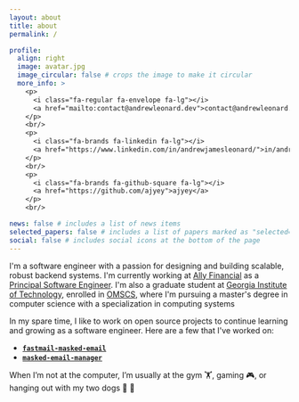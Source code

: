 ```yaml
---
layout: about
title: about
permalink: /

profile:
  align: right
  image: avatar.jpg
  image_circular: false # crops the image to make it circular
  more_info: >
    <p>
      <i class="fa-regular fa-envelope fa-lg"></i>
      <a href="mailto:contact@andrewleonard.dev">contact@andrewleonard.dev</a>
    </p>
    <br/>
    <p>
      <i class="fa-brands fa-linkedin fa-lg"></i>
      <a href="https://www.linkedin.com/in/andrewjamesleonard/">in/andrewjamesleonard</a>
    </p>
    <br/>
    <p>
      <i class="fa-brands fa-github-square fa-lg"></i>
      <a href="https://github.com/ajyey">ajyey</a>
    </p>
    <br/>

news: false # includes a list of news items
selected_papers: false # includes a list of papers marked as "selected={true}"
social: false # includes social icons at the bottom of the page
---
```


I'm a software engineer with a passion for designing and building scalable, robust backend systems. I'm currently working at [Ally Financial](https://www.ally.com/) as a [Principal Software Engineer](https://www.linkedin.com/in/andrewjamesleonard/). I'm also a graduate student at [Georgia Institute of Technology](https://www.gatech.edu/), enrolled in [OMSCS](https://omscs.gatech.edu/), where I'm pursuing a master's degree in computer science with a specialization in computing systems

In my spare time, I like to work on open source projects to continue learning and growing as a software engineer. Here are a few that I've worked on:

- [**`fastmail-masked-email`**](https://github.com/ajyey/fastmail-masked-email)
- [**`masked-email-manager`**](https://github.com/ajyey/masked-email-manager)

When I’m not at the computer, I’m usually at the gym :weight_lifting:, gaming :video_game:, or hanging out with my two dogs :dog: :dog:
